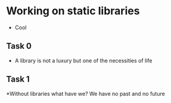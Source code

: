 # Working on static libraries
* Cool

## Task 0
* A library is not a luxury but one of the necessities of life

## Task 1
*Without libraries what have we? We have no past and no future
